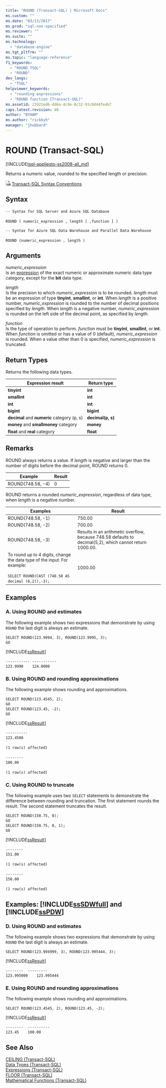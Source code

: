 ```yaml
---
title: "ROUND (Transact-SQL) | Microsoft Docs"
ms.custom: ""
ms.date: "03/13/2017"
ms.prod: "sql-non-specified"
ms.reviewer: ""
ms.suite: ""
ms.technology: 
  - "database-engine"
ms.tgt_pltfrm: ""
ms.topic: "language-reference"
f1_keywords: 
  - "ROUND_TSQL"
  - "ROUND"
dev_langs: 
  - "TSQL"
helpviewer_keywords: 
  - "rounding expressions"
  - "ROUND function [Transact-SQL]"
ms.assetid: 23921ed6-dd6a-4c9e-8c32-91c0d44fe4b7
caps.latest.revision: 40
author: "BYHAM"
ms.author: "rickbyh"
manager: "jhubbard"
---
```

# ROUND (Transact-SQL)
[!INCLUDE[tsql-appliesto-ss2008-all_md](../../includes/tsql-appliesto-ss2008-all-md.md)]

  Returns a numeric value, rounded to the specified length or precision.  
  
 ![Topic link icon](../../database-engine/configure-windows/media/topic-link.gif "Topic link icon") [Transact-SQL Syntax Conventions](../../t-sql/language-elements/transact-sql-syntax-conventions-transact-sql.md)  
  
## Syntax  
  
```  
-- Syntax for SQL Server and Azure SQL Database  
  
ROUND ( numeric_expression , length [ ,function ] )  
```  
  
```  
-- Syntax for Azure SQL Data Warehouse and Parallel Data Warehouse  
  
ROUND (numeric_expression , length )  
```  
  
## Arguments  
 *numeric_expression*  
 Is an [expression](../../t-sql/language-elements/expressions-transact-sql.md) of the exact numeric or approximate numeric data type category, except for the **bit** data type.  
  
 *length*  
 Is the precision to which *numeric_expression* is to be rounded. *length* must be an expression of type **tinyint**, **smallint**, or **int**. When *length* is a positive number, *numeric_expression* is rounded to the number of decimal positions specified by *length*. When *length* is a negative number, *numeric_expression* is rounded on the left side of the decimal point, as specified by *length*.  
  
 *function*  
 Is the type of operation to perform. *function* must be **tinyint**, **smallint**, or **int**. When *function* is omitted or has a value of 0 (default), *numeric_expression* is rounded. When a value other than 0 is specified, *numeric_expression* is truncated.  
  
## Return Types  
 Returns the following data types.  
  
|Expression result|Return type|  
|-----------------------|-----------------|  
|**tinyint**|**int**|  
|**smallint**|**int**|  
|**int**|**int**|  
|**bigint**|**bigint**|  
|**decimal** and **numeric** category (p, s)|**decimal(p, s)**|  
|**money** and **smallmoney** category|**money**|  
|**float** and **real** category|**float**|  
  
## Remarks  
 ROUND always returns a value. If *length* is negative and larger than the number of digits before the decimal point, ROUND returns 0.  
  
|Example|Result|  
|-------------|------------|  
|ROUND(748.58, -4)|0|  
  
 ROUND returns a rounded *numeric_expression*, regardless of data type, when *length* is a negative number.  
  
|Examples|Result|  
|--------------|------------|  
|ROUND(748.58, -1)|750.00|  
|ROUND(748.58, -2)|700.00|  
|ROUND(748.58, -3)|Results in an arithmetic overflow, because 748.58 defaults to decimal(5,2), which cannot return 1000.00.|  
|To round up to 4 digits, change the data type of the input. For example:<br /><br /> `SELECT ROUND(CAST (748.58 AS decimal (6,2)),-3);`|1000.00|  
  
## Examples  
  
### A. Using ROUND and estimates  
 The following example shows two expressions that demonstrate by using `ROUND` the last digit is always an estimate.  
  
```  
SELECT ROUND(123.9994, 3), ROUND(123.9995, 3);  
GO  
```  
  
 [!INCLUDE[ssResult](../../includes/ssresult-md.md)]  
  
```  
----------- -----------  
123.9990    124.0000      
```  
  
### B. Using ROUND and rounding approximations  
 The following example shows rounding and approximations.  
  
```  
SELECT ROUND(123.4545, 2);  
GO  
SELECT ROUND(123.45, -2);  
GO  
```  
  
 [!INCLUDE[ssResult](../../includes/ssresult-md.md)]  
  
 ```
----------
123.4500

(1 row(s) affected)

--------
100.00

(1 row(s) affected)
```
  
### C. Using ROUND to truncate  
 The following example uses two `SELECT` statements to demonstrate the difference between rounding and truncation. The first statement rounds the result. The second statement truncates the result.  
  
```  
SELECT ROUND(150.75, 0);  
GO  
SELECT ROUND(150.75, 0, 1);  
GO  
```  
  
 [!INCLUDE[ssResult](../../includes/ssresult-md.md)]  
  
```  
--------  
151.00  
  
(1 row(s) affected)  
  
--------  
150.00  
  
(1 row(s) affected)  
```  
  
## Examples: [!INCLUDE[ssSDWfull](../../includes/sssdwfull-md.md)] and [!INCLUDE[ssPDW](../../includes/sspdw-md.md)]  
  
### D. Using ROUND and estimates  
 The following example shows two expressions that demonstrate by using `ROUND` the last digit is always an estimate.  
  
```  
SELECT ROUND(123.994999, 3), ROUND(123.995444, 3);  
```  
  
 [!INCLUDE[ssResult](../../includes/ssresult-md.md)]  

 ```
--------  ---------
123.995000    123.995444
```
  
### E. Using ROUND and rounding approximations  
 The following example shows rounding and approximations.  
  
```  
SELECT ROUND(123.4545, 2), ROUND(123.45, -2);  
```  
  
 [!INCLUDE[ssResult](../../includes/ssresult-md.md)]  

 ```
--------  ----------
123.45    100.00
```
  
## See Also  
 [CEILING &#40;Transact-SQL&#41;](../../t-sql/functions/ceiling-transact-sql.md)   
 [Data Types &#40;Transact-SQL&#41;](../../t-sql/data-types/data-types-transact-sql.md)   
 [Expressions &#40;Transact-SQL&#41;](../../t-sql/language-elements/expressions-transact-sql.md)   
 [FLOOR &#40;Transact-SQL&#41;](../../t-sql/functions/floor-transact-sql.md)   
 [Mathematical Functions &#40;Transact-SQL&#41;](../../t-sql/functions/mathematical-functions-transact-sql.md)  
  
  

